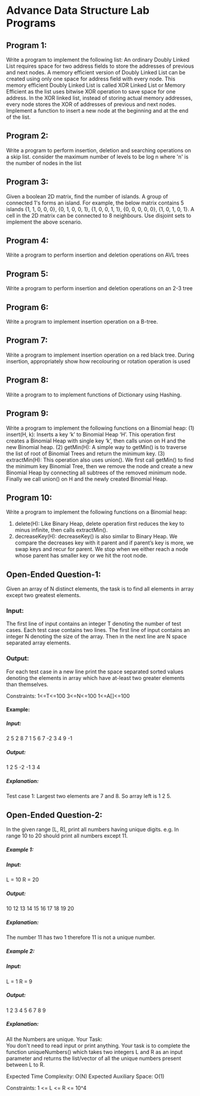 # Advance Data Structure Lab Programs
## Program 1:
Write a program to implement the following list: An ordinary Doubly Linked List requires space for two address fields to store the addresses of previous and next nodes. A memory efficient version of Doubly Linked List can be created using only one space for address field with every node. This memory efficient Doubly Linked List is called XOR Linked List or Memory Efficient as the list uses bitwise XOR operation to save space for one address. In the XOR linked list, instead of storing actual memory addresses, every node stores the XOR of addresses of previous and next nodes.
Implement a function to insert a new node at the beginning and at the end of the list. 
## Program 2:
Write a program to perform insertion, deletion and searching operations on a skip list.
consider the maximum number of levels to be log n where 'n' is the number of nodes in the list
## Program 3:
Given a boolean 2D matrix, find the number of islands. A group of connected 1's forms an island. 
For example, the below matrix contains 5 islands
{1, 1, 0, 0, 0}, {0, 1, 0, 0, 1}, {1, 0, 0, 1, 1}, {0, 0, 0, 0, 0}, {1, 0, 1, 0, 1}.
 A cell in the 2D matrix can be connected to 8 neighbours. Use disjoint sets to implement the above scenario.
## Program 4:
Write a program to perform insertion and deletion operations on AVL trees
## Program 5:
Write a program to perform insertion and deletion operations on an 2-3 tree
## Program 6:
Write a program to implement insertion operation on a B-tree.
## Program 7:
Write a program to implement insertion operation on a red black tree. During insertion, appropriately show how recolouring or rotation operation is used
## Program 8:
Write a program to to implement functions of Dictionary using Hashing.
## Program 9:
Write a program to implement the following functions on a Binomial heap:
(1) insert(H, k): Inserts a key ‘k’ to Binomial Heap ‘H’. This operation first creates a Binomial Heap with single key ‘k’, then calls union on H and the new Binomial heap.
(2) getMin(H): A simple way to getMin() is to traverse the list of root of Binomial Trees and return the minimum key. 
(3) extractMin(H): This operation also uses union(). We first call getMin() to find the minimum key Binomial Tree, then we remove the node and create a new Binomial Heap by connecting all subtrees of the removed minimum node. Finally we call union() on H and the newly created Binomial Heap.
## Program 10:
Write a program to implement the following functions on a Binomial heap:
1.	delete(H): Like Binary Heap, delete operation first reduces the key to minus infinite, then calls extractMin().
2.	decreaseKey(H): decreaseKey() is also similar to Binary Heap. We compare the decreases key with it parent and if parent’s key is more, we swap keys and recur for parent. We stop when we either reach a node whose parent has smaller key or we hit the root node.
## Open-Ended Question-1:
Given an array of N distinct elements, the task is to find all elements in array except two greatest elements.

### Input:
The first line of input contains an integer T denoting the number of test cases. Each test case contains two lines. The first line of input contains an integer N denoting the size of the array. Then in the next line are N space separated array elements.

### Output:
For each test case in a new line print the space separated sorted values denoting the elements in array which have at-least two greater elements than themselves.

Constraints:
1<=T<=100
3<=N<=100
1<=A[]<=100

#### Example:
##### Input:
2
5
2 8 7 1 5
6
7 -2 3 4 9 -1

##### Output:
1 2 5
-2 -1 3 4

##### Explanation:
Test case 1: Largest two elements are 7 and 8. So array left is 1 2 5.
## Open-Ended Question-2:
In the given range [L, R], print all numbers having unique digits. e.g. In range 10 to 20 should print all numbers except 11.

##### Example 1:

##### Input:
L = 10
R = 20

##### Output:
10 12 13 14 15 16 17 18 19 20

##### Explanation:
The number 11 has two 1 therefore
11 is not a unique number.

##### Example 2:

##### Input:
L = 1
R = 9

##### Output:
1 2 3 4 5 6 7 8 9

##### Explanation:
All the Numbers are unique.
Your Task:  
You don't need to read input or print anything. Your task is to complete the function uniqueNumbers() which takes two integers L and R as an input parameter and returns the list/vector of all the unique numbers present between L to R.

Expected Time Complexity: O(N)
Expected Auxiliary Space: O(1)

Constraints:
1 <= L <= R <= 10^4
